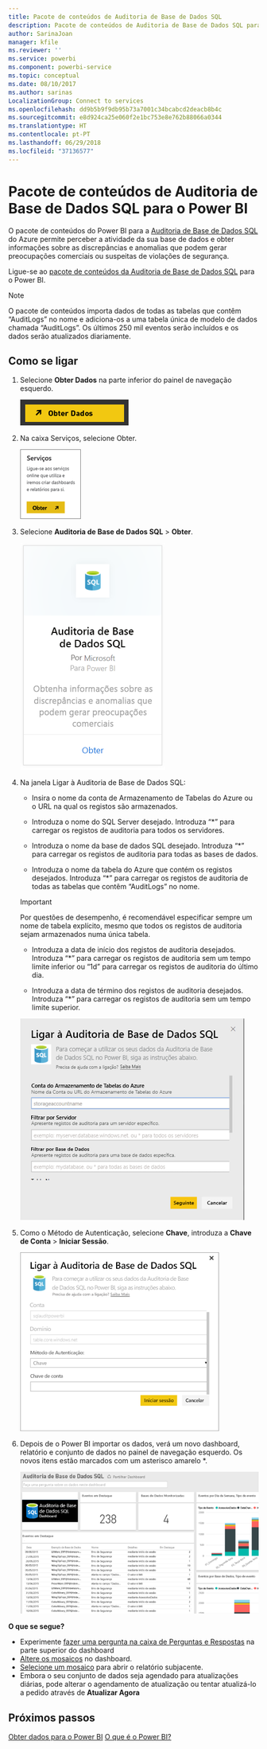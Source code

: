 ```yaml
---
title: Pacote de conteúdos de Auditoria de Base de Dados SQL
description: Pacote de conteúdos de Auditoria de Base de Dados SQL para o Power BI
author: SarinaJoan
manager: kfile
ms.reviewer: ''
ms.service: powerbi
ms.component: powerbi-service
ms.topic: conceptual
ms.date: 08/10/2017
ms.author: sarinas
LocalizationGroup: Connect to services
ms.openlocfilehash: dd9b5b9f9db95b73a7001c34bcabcd2deacb8b4c
ms.sourcegitcommit: e8d924ca25e060f2e1bc753e8e762b88066a0344
ms.translationtype: HT
ms.contentlocale: pt-PT
ms.lasthandoff: 06/29/2018
ms.locfileid: "37136577"
---
```

# <a name="sql-database-auditing-content-pack-for-power-bi"></a>Pacote de conteúdos de Auditoria de Base de Dados SQL para o Power BI
O pacote de conteúdos do Power BI para a [Auditoria de Base de Dados SQL](http://azure.microsoft.com/documentation/articles/sql-database-auditing-get-started/) do Azure permite perceber a atividade da sua base de dados e obter informações sobre as discrepâncias e anomalias que podem gerar preocupações comerciais ou suspeitas de violações de segurança. 

Ligue-se ao [pacote de conteúdos da Auditoria de Base de Dados SQL](https://app.powerbi.com/getdata/services/sql-db-auditing) para o Power BI.

>[!NOTE]
>O pacote de conteúdos importa dados de todas as tabelas que contêm “AuditLogs” no nome e adiciona-os a uma tabela única de modelo de dados chamada “AuditLogs”. Os últimos 250 mil eventos serão incluídos e os dados serão atualizados diariamente.

## <a name="how-to-connect"></a>Como se ligar
1. Selecione **Obter Dados** na parte inferior do painel de navegação esquerdo.
   
   ![](media/service-connect-to-azure-sql-database-auditing/pbi_getdata.png) 
2. Na caixa Serviços, selecione Obter.
   
   ![](media/service-connect-to-azure-sql-database-auditing/pbi_getservices.png) 
3. Selecione **Auditoria de Base de Dados SQL** \> **Obter**.
   
   ![](media/service-connect-to-azure-sql-database-auditing/sqldbaudit.png)
4. Na janela Ligar à Auditoria de Base de Dados SQL:
   
   - Insira o nome da conta de Armazenamento de Tabelas do Azure ou o URL na qual os registos são armazenados.
   
   - Introduza o nome do SQL Server desejado. Introduza “\*” para carregar os registos de auditoria para todos os servidores.
   
   - Introduza o nome da base de dados SQL desejado. Introduza “\*” para carregar os registos de auditoria para todas as bases de dados.
   
   - Introduza o nome da tabela do Azure que contém os registos desejados. Introduza “\*” para carregar os registos de auditoria de todas as tabelas que contêm “AuditLogs” no nome.
   
   >[!IMPORTANT]
   >Por questões de desempenho, é recomendável especificar sempre um nome de tabela explícito, mesmo que todos os registos de auditoria sejam armazenados numa única tabela.
   
   - Introduza a data de início dos registos de auditoria desejados. Introduza “\*” para carregar os registos de auditoria sem um tempo limite inferior ou “1d” para carregar os registos de auditoria do último dia.
   
   - Introduza a data de término dos registos de auditoria desejados. Introduza “\*” para carregar os registos de auditoria sem um tempo limite superior.
   
   ![](media/service-connect-to-azure-sql-database-auditing/dbauditing_param.png)
5. Como o Método de Autenticação, selecione **Chave**, introduza a **Chave de Conta** \> **Iniciar Sessão**.
   
   ![](media/service-connect-to-azure-sql-database-auditing/pbi_sqlauditing3.png)
6. Depois de o Power BI importar os dados, verá um novo dashboard, relatório e conjunto de dados no painel de navegação esquerdo. Os novos itens estão marcados com um asterisco amarelo \*.
   
   ![](media/service-connect-to-azure-sql-database-auditing/pbi_sqldbauditingnewdash.png)

**O que se segue?**

* Experimente [fazer uma pergunta na caixa de Perguntas e Respostas](power-bi-q-and-a.md) na parte superior do dashboard
* [Altere os mosaicos](service-dashboard-edit-tile.md) no dashboard.
* [Selecione um mosaico](service-dashboard-tiles.md) para abrir o relatório subjacente.
* Embora o seu conjunto de dados seja agendado para atualizações diárias, pode alterar o agendamento de atualização ou tentar atualizá-lo a pedido através de **Atualizar Agora**

## <a name="next-steps"></a>Próximos passos
[Obter dados para o Power BI](service-get-data.md)
[O que é o Power BI?](power-bi-overview.md)
